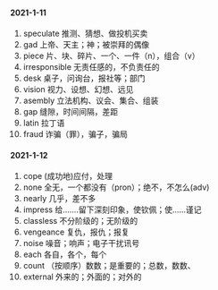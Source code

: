 #### 2021-1-11

1. speculate     推测、猜想、做投机买卖
2. gad    上帝、天主；神；被崇拜的偶像
3. piece   片、块、碎片、一个、一件（n），组合（v）
4. irresponsible  无责任感的，不负责任的
5. desk   桌子，问询台，报社等；部门
6. vision  视力、设想、幻想、远见
7. asembly   立法机构、议会、集合、组装
8. gap   缝隙，时间间隔，差距
9. latin   拉丁语
10. fraud  诈骗（罪），骗子，骗局

#### 2021-1-12

1. cope  (成功地)应付，处理
2. none  全无，一个都没有（pron）；绝不，不怎么(adv)
3. nearly  几乎，差不多
4. impress  给.......留下深刻印象，使钦佩；使......谨记
5. classless 不分阶级的；无阶级的
6. vengeance   复仇，报仇；报复
7. noise   噪音；响声；电子干扰讯号
8. each   各自，各个，每个
9. count  （按顺序）数数；是重要的；总数，数数、
10. external  外来的；外面的；对外的

